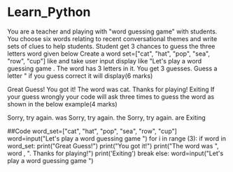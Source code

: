 # Learn_Python
You are a teacher and playing with "word guessing game" with students. You choose six words relating to recent conversational themes and write sets of clues to help students. Student get 3 chances to guess the three letters word given below
Create a word set=["cat", "hat", "pop", "sea", "row", "cup"] like and take user input display like "Let's play a word guessing game . The word has 3 letters in it. You get 3 guesses. Guess a letter " if you guess correct it will display(6 marks)

 Great Guess!
 You got it!
 The word was cat. Thanks for playing!
 Exiting
If your guess wrongly your code will ask three times to guess the word as shown in the below example(4 marks)

 Sorry, try again. was
 Sorry, try again. the
 Sorry, try again. are
 Exiting
 
 ##Code
 word_set=["cat", "hat", "pop", "sea", "row", "cup"]
word=input("Let's play a word guessing game ")
for i in range (3):
    if word in word_set:
        print("Great Guess!")
        print("You got it!")
        print("The word was ", word , ". Thanks for playing!")
        print('Exiting')
        break
    else:
        word=input("Let's play a word guessing game ")
